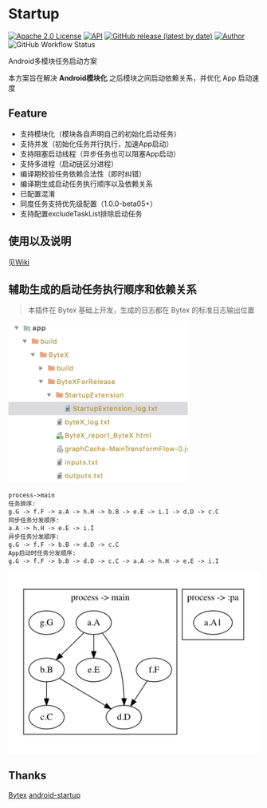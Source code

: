 # Startup
[![Apache 2.0 License](https://img.shields.io/badge/license-Apache%202.0-blue.svg?style=flat)](http://www.apache.org/licenses/LICENSE-2.0.html)
[![API](https://img.shields.io/badge/API-21%2B-blue.svg?style=flat)](https://developer.android.com/about/versions/android-5.0)
[![GitHub release (latest by date)](https://img.shields.io/github/v/release/evilmouth/startup)](https://github.com/EvilMouth/Startup/releases/)
[![Author](https://img.shields.io/badge/Author-EvilMouth-red.svg?style=flat)](https://www.evilmouth.net/)
![GitHub Workflow Status](https://img.shields.io/github/workflow/status/evilmouth/startup/Publish?logo=github)

Android多模块任务启动方案

本方案旨在解决 **Android模块化** 之后模块之间启动依赖关系，并优化 App 启动速度

## Feature

- 支持模块化（模块各自声明自己的初始化启动任务）
- 支持并发（初始化任务并行执行，加速App启动）
- 支持阻塞启动线程（异步任务也可以阻塞App启动）
- 支持多进程（启动链区分进程）
- 编译期校验任务依赖合法性（即时纠错）
- 编译期生成启动任务执行顺序以及依赖关系
- 已配置混淆
- 同度任务支持优先级配置（1.0.0-beta05+）
- 支持配置excludeTaskList排除启动任务

## 使用以及说明

见[Wiki](https://github.com/EvilMouth/Startup/wiki)

## 辅助生成的启动任务执行顺序和依赖关系

> 本插件在 Bytex 基础上开发，生成的日志都在 Bytex 的标准日志输出位置

<img src="./img/1603941191923.jpg" width="360"></img>

```
process->main
任务排序:
g.G -> f.F -> a.A -> h.H -> b.B -> e.E -> i.I -> d.D -> c.C
同步任务分发顺序:
a.A -> h.H -> e.E -> i.I
异步任务分发顺序:
g.G -> f.F -> b.B -> d.D -> c.C
App启动时任务分发顺序:
g.G -> f.F -> b.B -> d.D -> c.C -> a.A -> h.H -> e.E -> i.I
```

<img src="./img/1603941343055.jpg"></img>

## Thanks

[Bytex](https://github.com/bytedance/ByteX)
[android-startup](https://github.com/idisfkj/android-startup)
